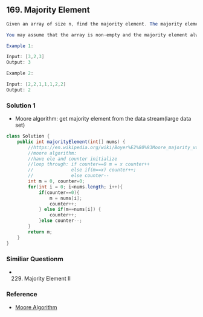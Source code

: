 ## 169. Majority Element
```java
Given an array of size n, find the majority element. The majority element is the element that appears more than ⌊ n/2 ⌋ times.

You may assume that the array is non-empty and the majority element always exist in the array.

Example 1:

Input: [3,2,3]
Output: 3

Example 2:

Input: [2,2,1,1,1,2,2]
Output: 2

```

### Solution 1
- Moore algorithm: get majority element from the data stream(large data set)
```java
class Solution {
    public int majorityElement(int[] nums) {
        //https://en.wikipedia.org/wiki/Boyer%E2%80%93Moore_majority_vote_algorithm
        //moore algorithm: 
        //have ele and counter initialize
        //loop through: if counter==0 m = x counter++
        //              else if(m==x) counter++;
        //              else counter--
        int m = 0, counter=0;
        for(int i = 0; i<nums.length; i++){
            if(counter==0){
                m = nums[i];
                counter++;
            } else if(m==nums[i]) {
                counter++;
            }else counter--;
        }
        return m;    
    }
}
```

### Similiar Questionm
- 229. Majority Element II
### Reference
- [Moore Algorithm](https://en.wikipedia.org/wiki/Boyer%E2%80%93Moore_majority_vote_algorithm)
